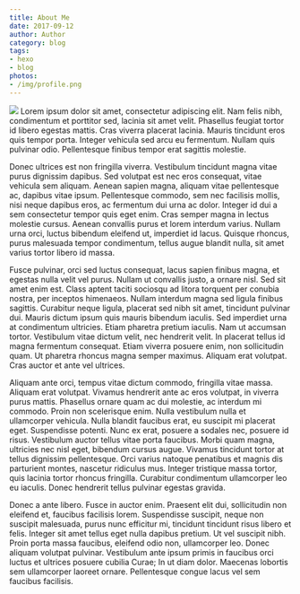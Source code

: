 ```yaml
---
title: About Me
date: 2017-09-12
author: Author
category: blog
tags: 
- hexo
- blog
photos:
- /img/profile.png
---
```

![](/assets/computer.jpg) Lorem ipsum dolor sit amet, consectetur adipiscing elit. Nam felis nibh, condimentum et porttitor sed, lacinia sit amet velit. Phasellus feugiat tortor id libero egestas mattis. Cras viverra placerat lacinia. Mauris tincidunt eros quis tempor porta.<!-- more --> Integer vehicula sed arcu eu fermentum. Nullam quis pulvinar odio. Pellentesque finibus tempor erat sagittis molestie.

Donec ultrices est non fringilla viverra. Vestibulum tincidunt magna vitae purus dignissim dapibus. Sed volutpat est nec eros consequat, vitae vehicula sem aliquam. Aenean sapien magna, aliquam vitae pellentesque ac, dapibus vitae ipsum. Pellentesque commodo, sem nec facilisis mollis, nisi neque dapibus eros, ac fermentum dui urna ac dolor. Integer id dui a sem consectetur tempor quis eget enim. Cras semper magna in lectus molestie cursus. Aenean convallis purus et lorem interdum varius. Nullam urna orci, luctus bibendum eleifend ut, imperdiet id lacus. Quisque rhoncus, purus malesuada tempor condimentum, tellus augue blandit nulla, sit amet varius tortor libero id massa.

Fusce pulvinar, orci sed luctus consequat, lacus sapien finibus magna, et egestas nulla velit vel purus. Nullam ut convallis justo, a ornare nisl. Sed sit amet enim est. Class aptent taciti sociosqu ad litora torquent per conubia nostra, per inceptos himenaeos. Nullam interdum magna sed ligula finibus sagittis. Curabitur neque ligula, placerat sed nibh sit amet, tincidunt pulvinar dui. Mauris dictum ipsum quis mauris bibendum iaculis. Sed imperdiet urna at condimentum ultricies. Etiam pharetra pretium iaculis. Nam ut accumsan tortor. Vestibulum vitae dictum velit, nec hendrerit velit. In placerat tellus id magna fermentum consequat. Etiam viverra posuere enim, non sollicitudin quam. Ut pharetra rhoncus magna semper maximus. Aliquam erat volutpat. Cras auctor et ante vel ultrices.

Aliquam ante orci, tempus vitae dictum commodo, fringilla vitae massa. Aliquam erat volutpat. Vivamus hendrerit ante ac eros volutpat, in viverra purus mattis. Phasellus ornare quam ac dui molestie, ac interdum mi commodo. Proin non scelerisque enim. Nulla vestibulum nulla et ullamcorper vehicula. Nulla blandit faucibus erat, eu suscipit mi placerat eget. Suspendisse potenti. Nunc ex erat, posuere a sodales nec, posuere id risus. Vestibulum auctor tellus vitae porta faucibus. Morbi quam magna, ultricies nec nisl eget, bibendum cursus augue. Vivamus tincidunt tortor at tellus dignissim pellentesque. Orci varius natoque penatibus et magnis dis parturient montes, nascetur ridiculus mus. Integer tristique massa tortor, quis lacinia tortor rhoncus fringilla. Curabitur condimentum ullamcorper leo eu iaculis. Donec hendrerit tellus pulvinar egestas gravida.

Donec a ante libero. Fusce in auctor enim. Praesent elit dui, sollicitudin non eleifend et, faucibus facilisis lorem. Suspendisse suscipit, neque non suscipit malesuada, purus nunc efficitur mi, tincidunt tincidunt risus libero et felis. Integer sit amet tellus eget nulla dapibus pretium. Ut vel suscipit nibh. Proin porta massa faucibus, eleifend odio non, ullamcorper leo. Donec aliquam volutpat pulvinar. Vestibulum ante ipsum primis in faucibus orci luctus et ultrices posuere cubilia Curae; In ut diam dolor. Maecenas lobortis sem ullamcorper laoreet ornare. Pellentesque congue lacus vel sem faucibus facilisis. 